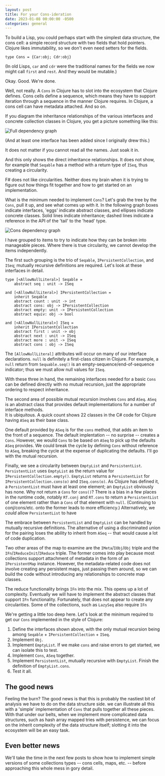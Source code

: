 ```yaml
---
layout: post
title: For your Cons-ideration
date: 2023-01-08 00:00:00 -0500
categories: general
---
```


To build a Lisp, you could perhaps start with the simplest data structure, the cons cell: a simple record structure with two fields that hold pointers.   Clojure likes immutability, so we don't even need setters for the fields. 

```F#
type Cons = {Car:obj; Cdr:obj}
```

(In old Lisps, `car` and `cdr` were the traditional names for the fields we now might call `first` and `rest`. And they would be mutable.)  

Okay. Good. We're done. 

Well, not really.  A `Cons` in Clojure has to slot into the ecosystem that Clojure defines.  Cons cells define a sequence, which means they have to support iteration through a sequence in the manner Clojure requires.   In Clojure, a cons cell can have metadata attached.  And so on.

If you diagram the inheritance relationships of the various interfaces and concrete collection classes in Clojure, you get a picture something like this:

<img src="{{site.baseurl | prepend: site.url}}/assets/images/all-dependencies.png" alt="Full dependency graph" />


(And at least one interface has been added since I originally drew this.)

It does not matter if you cannot read all the names.  Just soak it in.

And this only shows the direct inheritance relationships.  It does not show, for example that `Seqable` has a method with a return type of `ISeq`, thus creating a circularity.

F# does not like circularities.  Neither does my brain when it is trying to figure out how things fit together and how to get started on an implementation.

What is the minimum needed to implement `Cons`?  Let's grab the tree by the `Cons`,  pull it up, and see what comes up with it.  In the following graph boxes indicate interfaces, 'eggs' indicate abstract classes, and ellipses indicate concrete classes. Solid lines indicate inheritance; dashed lines indicate a reference in the API of the 'tail' to the 'head' type.

<img src="{{site.baseurl | prepend: site.url}}/assets/images/cons-dependencies.png" alt="Cons dependency graph" />

I have grouped to items to try to indicate how they can be broken into manageable pieces.  Where there is true circularity, we cannot develop the items independently.

The first such grouping is the trio of `Seqable`, `IPersistentCollection`, and `ISeq`; mutually recursive definitions are required.  Let's look at these interfaces in detail.

```F#
type [<AllowNullLiteral>] Seqable =
    abstract seq : unit -> ISeq

and [<AllowNullLiteral>] IPersistentCollection = 
    inherit Seqable
    abstract count : unit -> int
    abstract cons: obj -> IPersistentCollection
    abstract empty: unit -> IPersistentCollection
    abstract equiv: obj -> bool

and [<AllowNullLiteral>] ISeq =
    inherit IPersistentCollection
    abstract first : unit -> obj
    abstract next : unit -> ISeq
    abstract more : unit -> ISeq
    abstract cons : obj -> ISeq
```

The `[AllowNullLiteral]` attributes will occur on many of our interface declarations.  `null` is definitely a first-class citizen in Clojure.  For example, a `null` return from `Sequable.seq()` is an empty-sequence/end-of-sequence indicator; thus we must allow null values for `ISeq`.


With these three in hand, the remaining interfaces needed for a basic `Cons` can be defined directly with no mutual recursion, just the appropriate ordering to respect inheritance.

The second area of possible mutual recursion involves `Cons` and `ASeq`.  `ASeq` is an abstract class that provides default implementations for a number of interface methods.  
It is ubiquitous.  A quick count shows 22 classes in the C# code for Clojure having `ASeq` as their base class.  

One default provided by `ASeq` is for the `cons` method, that adds an item to the front of a sequence.   The default implentation -- no surprise -- creates a `Cons`. However, we woulld  `Cons` to be based on `ASeq` to pick up the defaults `ASeq` provides.  We could break the cycle by defining `Cons` without reference to `ASeq`, breaking the cycle at the expense of duplicating the defaults.  I'll go with the mutual recursion.

Finally, we see a circularity between `EmptyList` and `PersistentList`.    `PersistentList` uses `EmptyList` as the return value for `IPersistentCollection.empty()`.  `EmptyList` returns a `PersistentList` for `IPersistentCollection.cons(o)` and  `ISeq.cons(o)`.  As Clojure has defined it, a `PersistentList` must have at least one element; an `EmptyList` obviously has none.  Why not return a `Cons` for `cons()`?  There is a bias in a few places in the runtime code, notably `RT.conj` and `RT.cons` to return a `PersistentList` of one element rather than a `Cons` of that element with `null`.  (Continuing to conj/cons/etc. onto the former leads to more efficiency.)  Alternatively, we _could_ allow `PersistentList` to have 

The embrace between `PersistentList` and `EmptyList` can be handled by mutually recursive definitions.  The alternative of using a discriminated union for the pairing loses the ability to inherit from `ASeq` -- that would cause a lot of code duplication.  

Two other areas of the map to examine are the `IMeta`/`IObj`/`Obj` triple and the `IFn`/`IReduceInit`/`IReduce` triple.  The former comes into play because most collections support attachment of metadata in the form of an `IPersistentMap` instance.  However, the metadata-related code does not involve creating any persistent maps, just passing them around, so we can build the code without introducing any relationships to concrete map classes.  

The reduce functionality brings `IFn` into the mix.  This opens up a lot of complexity. Eventually we will have to implement the abstract classes that support `IFn` functionality.   Fortunately, that does not appear to create any circularities.  Some of the collections, such as `LazySeq` also require `IFn`  

We're getting a little too deep here. Let's look at the minimum required to get our `Cons` implemented in the style of Clojure:  

1. Define the interfaces shown above, with the only mutual recursion being among `Seqable` + `IPersistentCollection` + `ISeq`.  
2. Implement `Obj`.  
3. Implement `EmptyList`.  If we make `cons` and raise errors to get started, we can isolate this to test.
4. Implement `Cons`, `ASeq` together.
5. Implement `PersistentList`, mutually recursive with `EmptyList`.  Finish the definition of `EmptyList.cons`.
6. Test it all.

## The good news

Feeling the burn?  The good news is that this is probably the nastiest bit of analysis we have to do on the data structure side.  we can illustrate all this with a 'simple' implementation of `Cons` that pulls together all these pieces.  With that under our belts, when we implement more complicated data structures, such as hash array mapped tries with persistence, we can focus on the inherit complexity of the data structure itself;  slotting it into the ecosystem will be an easy task.

## Even better news

We'll take the time in the next few posts to show how to implement simple versions of some collections types -- cons cells, maps, etc. -- before approaching this whole mess in gory detail.

